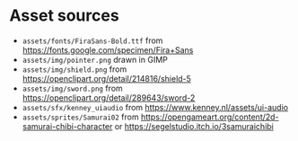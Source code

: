 # Asset sources

* `assets/fonts/FiraSans-Bold.ttf` from <https://fonts.google.com/specimen/Fira+Sans>
* `assets/img/pointer.png` drawn in GIMP
* `assets/img/shield.png` from <https://openclipart.org/detail/214816/shield-5>
* `assets/img/sword.png` from <https://openclipart.org/detail/289643/sword-2>
* `assets/sfx/kenney_uiaudio` from <https://www.kenney.nl/assets/ui-audio>
* `assets/sprites/Samurai02` from
  <https://opengameart.org/content/2d-samurai-chibi-character> or
  <https://segelstudio.itch.io/3samuraichibi>
